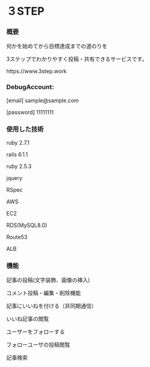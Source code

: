 <h1>３STEP</h1>

<h3>概要</h3>
<p>何かを始めてから目標達成までの道のりを</p>
<p>3ステップでわかりやすく投稿・共有できるサービスです。</p>
https://www.3step.work

<h3>DebugAccount:</h3>

<p>[email] sample@sample.com</p>
<p>[password] 11111111</p>

<h3>使用した技術</h3>
<p>ruby 2.7.1</p>
<p>rails 6.1.1</p>
<p>ruby 2.5.3</p>
<p>jquery</p>
<p>RSpec</p>

<p>AWS</p>
<p>EC2</p>
<p>RDS(MySQL8.0)</p>
<p>Route53</p>
<p>ALB</p>


<h3>機能</h3>
<p>記事の投稿(文字装飾、画像の挿入)</p>
<p>コメント投稿・編集・削除機能</p>
<p>記事にいいねを付ける（非同期通信）</p>
<p>いいね記事の閲覧</p>
<p>ユーザーをフォローする</p>
<p>フォローユーザの投稿閲覧</p>
<p>記事検索</p>

